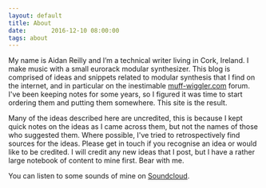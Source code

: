 ```yaml
---
layout: default
title: About
date:       2016-12-10 08:00:00
tags: about
---
```

My name is Aidan Reilly and I’m a technical writer living in Cork, Ireland. I make music with a small eurorack modular synthesizer. This blog is comprised of ideas and snippets related to modular synthesis that I find on the internet, and in particular on the inestimable [muff-wiggler.com](https://www.muffwiggler.com/forum/) forum. I've been keeping notes for some years, so I figured it was time to start ordering them and putting them somewhere. This site is the result.

Many of the ideas described here are uncredited, this is because I kept quick notes on the ideas as I came across them, but not the names of those who suggested them. Where possible, I've tried to retrospectively find sources for the ideas. Please get in touch if you recognise an idea or would like to be credited. I will credit any new ideas that I post, but I have a rather large notebook of content to mine first. Bear with me.

You can listen to some sounds of mine on [Soundcloud](http://soundcloud.com/oootini).
